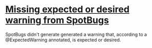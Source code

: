 # [Missing expected or desired warning from SpotBugs](https://spotbugs.readthedocs.io/en/latest/bugDescriptions.html#FB_MISSING_EXPECTED_WARNING)

SpotBugs didn't generate generated a warning that, according to a @ExpectedWarning annotated,
            is expected or desired.